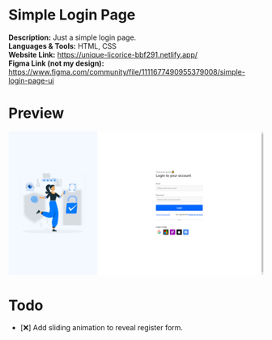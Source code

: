 # Simple Login Page

**Description:** Just a simple login page.<br>
**Languages & Tools:** HTML, CSS<br>
**Website Link:** https://unique-licorice-bbf291.netlify.app/<br>
**Figma Link (not my design):** https://www.figma.com/community/file/1111677490955379008/simple-login-page-ui

# Preview
![](https://github.com/NotYoel/Web-Development-Projects/blob/main/Simple%20Login%20Page/preview/preview.png)

# Todo
- [❌] Add sliding animation to reveal register form.
